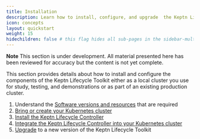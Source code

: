 ```yaml
---
title: Installation
description: Learn how to install, configure, and upgrade  the Keptn Lifecycle Toolkit
icon: concepts
layout: quickstart
weight: 15
hidechildren: false # this flag hides all sub-pages in the sidebar-multicard.html
---
```


**Note** This section is under development.
All material presented here has been reviewed for accuracy
but the content is not yet complete.

This section provides details about how to install and configure
the components of the Keptn Lifecycle Toolkit
either as a local cluster you use for study, testing, and demonstrations
or as part of an existing production cluster.

1. Understand the [Software versions and resources](reqs/)
   that are required
1. [Bring or create your Kubernetes cluster](k8s/)
1. [Install the Keptn Lifecycle Controller](install/)
1. [Integrate the Keptn Lifecycle Controller into your Kubernetes cluster](integrate/)
1. [Upgrade](upgrade/) to a new version of the Keptn Lifecycle Toolkit
